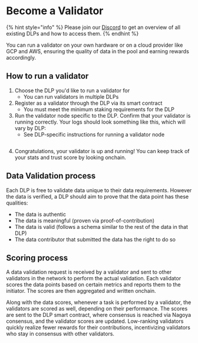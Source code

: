 # Become a Validator

{% hint style="info" %}
Please join our [Discord](https://discord.gg/xfGrYrjw) to get an overview of all existing DLPs and how to access them.
{% endhint %}

You can run a validator on your own hardware or on a cloud provider like GCP and AWS, ensuring the quality of data in the pool and earning rewards accordingly.&#x20;

## How to run a validator

1. Choose the DLP you'd like to run a validator for
   * You can run validators in multiple DLPs
2. Register as a validator through the DLP via its smart contract
   * You must meet the minimum staking requirements for the DLP
3. Run the validator node specific to the DLP. Confirm that your validator is running correctly. Your logs should look something like this, which will vary by DLP:&#x20;
   * See DLP-specific instructions for running a validator node

<figure><img src="../../.gitbook/assets/Screenshot 2024-05-27 at 1.27.48 PM.png" alt=""><figcaption></figcaption></figure>

4. Congratulations, your validator is up and running! You can keep track of your stats and trust score by looking onchain.&#x20;

## Data Validation process

Each DLP is free to validate data unique to their data requirements. However the data is verified, a DLP should aim to prove that the data point has these qualities:

* The data is authentic
* The data is meaningful (proven via proof-of-contribution)
* The data is valid (follows a schema similar to the rest of the data in that DLP)
* The data contributor that submitted the data has the right to do so

## Scoring process

A data validation request is received by a validator and sent to other validators in the network to perform the actual validation. Each validator scores the data points based on certain metrics and reports them to the initiator. The scores are then aggregated and written onchain.&#x20;

Along with the data scores, whenever a task is performed by a validator, the validators are scored as well, depending on their performance. The scores are sent to the DLP smart contract, where consensus is reached via Nagoya consensus, and the validator scores are updated. Low-ranking validators quickly realize fewer rewards for their contributions, incentivizing validators who stay in consensus with other validators.&#x20;

